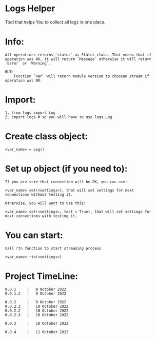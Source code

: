 # Logs Helper

Tool that helps You to collect all logs in one place.

# Info:

    All operations returns `status` as Status class. That means that if operation was OK, it will return `Message` otherwise it will return `Error` or `Warning`.

    BUT:
        Function `ver` will return module version to choosen stream if operation was OK.

# Import:

    1. from logs import Log
    2. import logs # so you will have to use logs.Log 

# Create class object:

    <var_name> = Log()

# Set up object (if you need to):

    If you are sure that connection will be OK, you can use:
    
    <var_name>.set(<settings>), that will set settings for next connections without testing it.

    Otherwise, you will want to use this:

    <var_name>.set(<settings>, test = True), that will set settings for next connections with testing it.

# You can start:

    Call rtn function to start streaming process

    <var_name>.rtn(<settings>)
    
# Project TimeLine:

    0.0.1     |   9 October 2022
    0.0.1.2   |   9 October 2022

    0.0.2     |   9 October 2022
    0.0.2.1   |   10 October 2022
    0.0.2.2   |   10 October 2022
    0.0.2.3   |   10 October 2022
    
    0.0.3     |   10 October 2022

    0.0.4     |   11 October 2022
